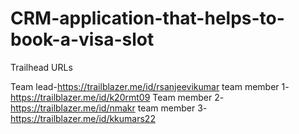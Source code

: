# CRM-application-that-helps-to-book-a-visa-slot

Trailhead URLs

Team lead-https://trailblazer.me/id/rsanjeevikumar
team member 1- https://trailblazer.me/id/k20rmt09
Team member 2-https://trailblazer.me/id/nmakr
team member 3-https://trailblazer.me/id/kkumars22
